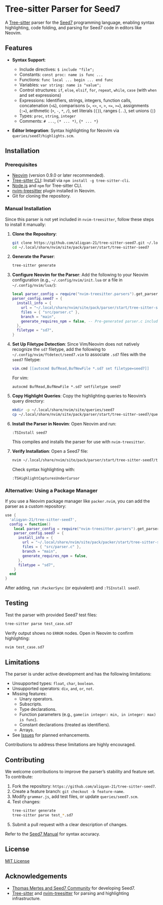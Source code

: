 # Tree-sitter Parser for Seed7

A [Tree-sitter](https://tree-sitter.github.io/tree-sitter) parser for the [Seed7](http://seed7.sourceforge.net) programming language, enabling syntax highlighting, code folding, and parsing for Seed7 code in editors like Neovim.

## Features

- **Syntax Support**:
  - Include directives: `$ include "file";`
  - Constants: `const proc: name is func ...`
  - Functions: `func local ... begin ... end func`
  - Variables: `var string: name is "value";`
  - Control structures: `if`, `else`, `elsif`, `for`, `repeat`, `while`, `case` (with `when` and set expressions)
  - Expressions: Identifiers, strings, integers, function calls, concatenation (`<&`), comparisons (`=`, `<>`, `<`, `>`, `<=`, `>=`), assignments (`:=`), arithmetic (`+`, `-`, `*`, `/`), set literals (`{}`), ranges (`..`), set unions (`|`)
  - Types: `proc`, `string`, `integer`
  - Comments: `# ...`, `(* ... *)`, `{* ... *}`

- **Editor Integration**: Syntax highlighting for Neovim via `queries/seed7/highlights.scm`.

## Installation

### Prerequisites
- [Neovim](https://neovim.io) (version 0.9.0 or later recommended).
- [Tree-sitter CLI](https://tree-sitter.github.io/tree-sitter/using-parsers#installation): Install via `npm install -g tree-sitter-cli`.
- [Node.js](https://nodejs.org) and `npm` for Tree-sitter CLI.
- [nvim-treesitter](https://github.com/nvim-treesitter/nvim-treesitter) plugin installed in Neovim.
- Git for cloning the repository.

### Manual Installation
Since this parser is not yet included in `nvim-treesitter`, follow these steps to install it manually:

1. **Clone the Repository**:
   ```bash
   git clone https://github.com/aliqyan-21/tree-sitter-seed7.git ~/.local/share/nvim/site/pack/parser/start/tree-sitter-seed7
   cd ~/.local/share/nvim/site/pack/parser/start/tree-sitter-seed7
   ```

2. **Generate the Parser**:
   ```bash
   tree-sitter generate
   ```

3. **Configure Neovim for the Parser**:
   Add the following to your Neovim configuration (e.g., `~/.config/nvim/init.lua` or a file in `~/.config/nvim/lua/`):
   ```lua
   local parser_config = require("nvim-treesitter.parsers").get_parser_configs()
   parser_config.seed7 = {
     install_info = {
       url = "~/.local/share/nvim/site/pack/parser/start/tree-sitter-seed7", -- Local path to the parser
       files = { "src/parser.c" },
       branch = "main",
       generate_requires_npm = false, -- Pre-generated parser.c included
     },
     filetype = "sd7",
   }
   ```

4. **Set Up Filetype Detection**:
   Since Vim/Neovim does not natively recognize the `sd7` filetype, add the following to `~/.config/nvim/ftdetect/seed7.vim` to associate `.sd7` files with the `seed7` filetype:
   ```lua
   vim.cmd [[autocmd BufRead,BufNewFile *.sd7 set filetype=seed7]]
   ```

   For vim:

   ```vim
   autocmd BufRead,BufNewFile *.sd7 setfiletype seed7
   ```

5. **Copy Highlight Queries**:
   Copy the highlighting queries to Neovim’s query directory:
   ```bash
   mkdir -p ~/.local/share/nvim/site/queries/seed7
   cp ~/.local/share/nvim/site/pack/parser/start/tree-sitter-seed7/queries/seed7.scm ~/.local/share/nvim/site/queries/seed7/highlights.scm
   ```

6. **Install the Parser in Neovim**:
   Open Neovim and run:
   ```vim
   :TSInstall seed7
   ```
   This compiles and installs the parser for use with `nvim-treesitter`.

7. **Verify Installation**:
   Open a Seed7 file:
   ```bash
   nvim ~/.local/share/nvim/site/pack/parser/start/tree-sitter-seed7/test_case.sd7
   ```
   Check syntax highlighting with:
   ```vim
   :TSHighlightCapturesUnderCursor
   ```

### Alternative: Using a Package Manager
If you use a Neovim package manager like `packer.nvim`, you can add the parser as a custom repository:
```lua
use {
  'aliqyan-21/tree-sitter-seed7',
  config = function()
    local parser_config = require("nvim-treesitter.parsers").get_parser_configs()
    parser_config.seed7 = {
      install_info = {
        url = "~/.local/share/nvim/site/pack/packer/start/tree-sitter-seed7", -- Adjust path based on your package manager
        files = { "src/parser.c" },
        branch = "main",
        generate_requires_npm = false,
      },
      filetype = "sd7",
    }
  end
}
```
After adding, run `:PackerSync` (or equivalent) and `:TSInstall seed7`.

## Testing
Test the parser with provided Seed7 test files:
```bash
tree-sitter parse test_case.sd7
```
Verify output shows no `ERROR` nodes. Open in Neovim to confirm highlighting:
```bash
nvim test_case.sd7
```

## Limitations
The parser is under active development and has the following limitations:
- Unsupported types: `float`, `char`, `boolean`.
- Unsupported operators: `div`, `and`, `or`, `not`.
- Missing features:
  - Unary operators.
  - Subscripts.
  - Type declarations.
  - Function parameters (e.g., `game(in integer: min, in integer: max) is func`).
  - Constant declarations (treated as identifiers).
  - Arrays.
- See [Issues](https://github.com/aliqyan-21/tree-sitter-seed7/issues) for planned enhancements.

Contributions to address these limitations are highly encouraged.

## Contributing
We welcome contributions to improve the parser’s stability and feature set. To contribute:
1. Fork the repository: `https://github.com/aliqyan-21/tree-sitter-seed7`.
2. Create a feature branch: `git checkout -b feature-name`.
3. Modify `grammar.js`, add test files, or update `queries/seed7.scm`.
4. Test changes:
   ```bash
   tree-sitter generate
   tree-sitter parse test_*.sd7
   ```
5. Submit a pull request with a clear description of changes.

Refer to the [Seed7 Manual](http://seed7.sourceforge.net/manual/index.htm) for syntax accuracy.

## License
[MIT License](license.md)

## Acknowledgements
- [Thomas Mertes and Seed7 Community](http://seed7.sourceforge.net) for developing Seed7.
- [Tree-sitter](https://tree-sitter.github.io) and [nvim-treesitter](https://github.com/nvim-treesitter/nvim-treesitter) for parsing and highlighting infrastructure.
